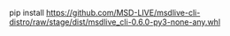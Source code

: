 pip install https://github.com/MSD-LIVE/msdlive-cli-distro/raw/stage/dist/msdlive_cli-0.6.0-py3-none-any.whl
